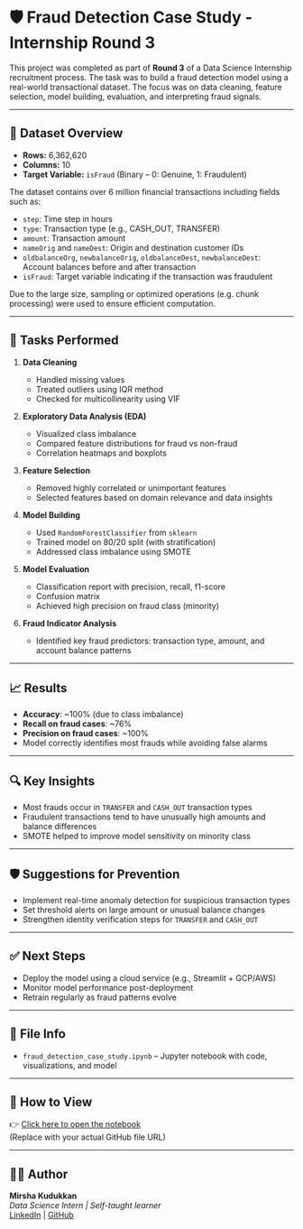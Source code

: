# 🛡️ Fraud Detection Case Study - Internship Round 3

This project was completed as part of **Round 3** of a Data Science Internship recruitment process. The task was to build a fraud detection model using a real-world transactional dataset. The focus was on data cleaning, feature selection, model building, evaluation, and interpreting fraud signals.

---

## 📁 Dataset Overview

- **Rows:** 6,362,620  
- **Columns:** 10  
- **Target Variable:** `isFraud` (Binary – 0: Genuine, 1: Fraudulent)

The dataset contains over 6 million financial transactions including fields such as:

- `step`: Time step in hours
- `type`: Transaction type (e.g., CASH_OUT, TRANSFER)
- `amount`: Transaction amount
- `nameOrig` and `nameDest`: Origin and destination customer IDs
- `oldbalanceOrg`, `newbalanceOrig`, `oldbalanceDest`, `newbalanceDest`: Account balances before and after transaction
- `isFraud`: Target variable indicating if the transaction was fraudulent

Due to the large size, sampling or optimized operations (e.g. chunk processing) were used to ensure efficient computation.


---

## 🔧 Tasks Performed

1. **Data Cleaning**
   - Handled missing values
   - Treated outliers using IQR method
   - Checked for multicollinearity using VIF

2. **Exploratory Data Analysis (EDA)**
   - Visualized class imbalance
   - Compared feature distributions for fraud vs non-fraud
   - Correlation heatmaps and boxplots

3. **Feature Selection**
   - Removed highly correlated or unimportant features
   - Selected features based on domain relevance and data insights

4. **Model Building**
   - Used `RandomForestClassifier` from `sklearn`
   - Trained model on 80/20 split (with stratification)
   - Addressed class imbalance using SMOTE

5. **Model Evaluation**
   - Classification report with precision, recall, f1-score
   - Confusion matrix
   - Achieved high precision on fraud class (minority)

6. **Fraud Indicator Analysis**
   - Identified key fraud predictors: transaction type, amount, and account balance patterns

---

## 📈 Results

- **Accuracy**: ~100% (due to class imbalance)
- **Recall on fraud cases**: ~76%
- **Precision on fraud cases**: ~100%
- Model correctly identifies most frauds while avoiding false alarms

---

## 🔍 Key Insights

- Most frauds occur in `TRANSFER` and `CASH_OUT` transaction types
- Fraudulent transactions tend to have unusually high amounts and balance differences
- SMOTE helped to improve model sensitivity on minority class

---

## 🛡️ Suggestions for Prevention

- Implement real-time anomaly detection for suspicious transaction types
- Set threshold alerts on large amount or unusual balance changes
- Strengthen identity verification steps for `TRANSFER` and `CASH_OUT`

---

## ✅ Next Steps

- Deploy the model using a cloud service (e.g., Streamlit + GCP/AWS)
- Monitor model performance post-deployment
- Retrain regularly as fraud patterns evolve

---

## 📎 File Info

- `fraud_detection_case_study.ipynb` – Jupyter notebook with code, visualizations, and model

---

## 🔗 How to View

👉 [Click here to open the notebook](paste-your-notebook-link-here)  
(Replace with your actual GitHub file URL)

---

## 👨‍💻 Author

**Mirsha Kudukkan**  
_Data Science Intern | Self-taught learner_  
[LinkedIn](https://www.linkedin.com/in/mirshakudukkan) | [GitHub](https://github.com/mirshak)

